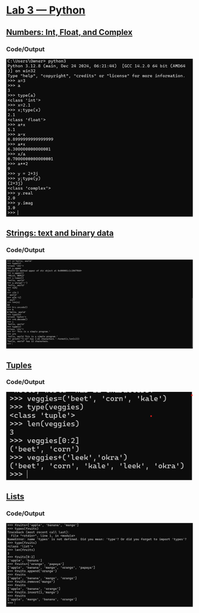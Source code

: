 # **<ins> Lab 3 — Python </ins>**
## **<ins> Numbers: Int, Float, and Complex </ins>**
### **Code/Output**
![Code](Numbers.png)

## **<ins>Strings: text and binary data </ins>** 
### **Code/Output**
![Code](Strings.png)

## **<ins>Tuples </ins>** 
### **Code/Output**
![Code](Tuples.png)

## **<ins>Lists </ins>** 
### **Code/Output**
![Code](Lists.png)



